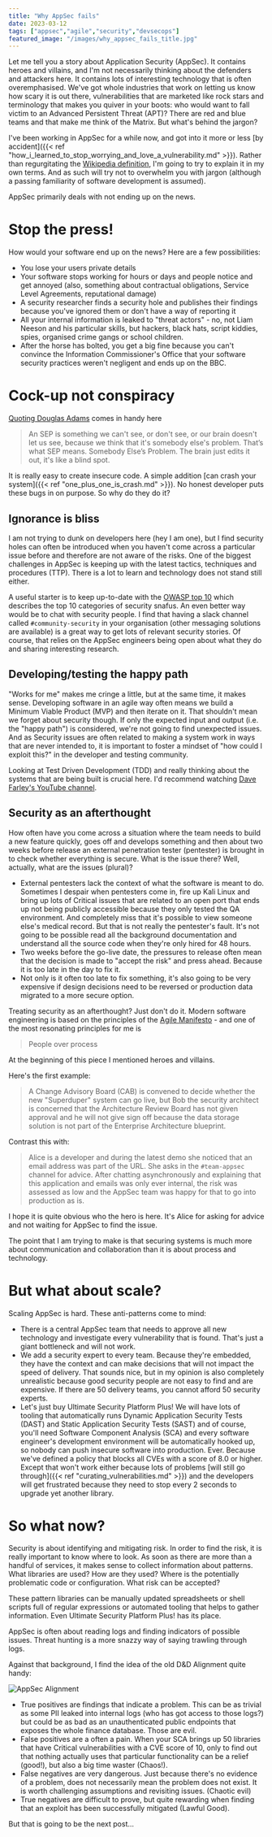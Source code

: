 ```yaml
---
title: "Why AppSec fails"
date: 2023-03-12
tags: ["appsec","agile","security","devsecops"]
featured_image: "/images/why_appsec_fails_title.jpg"
---
```


Let me tell you a story about Application Security (AppSec). It contains heroes and villains, and I'm not necessarily 
thinking about the defenders and attackers here. It contains lots of interesting technology that is often overemphasised. 
We've got whole industries that work on letting us know how scary it is out there, vulnerabilities that are marketed like 
rock stars and terminology that makes you quiver in your boots: who would want to fall victim to an Advanced Persistent Threat 
(APT)? There are red and blue teams and that make me think of the Matrix. But what's behind the jargon?

I've been working in AppSec for a while now, and got into it more or less [by accident]({{< ref "how_i_learned_to_stop_worrying_and_love_a_vulnerability.md" >}}). 
Rather than regurgitating the [Wikipedia definition](https://en.wikipedia.org/wiki/Application_security), I'm going to 
try to explain it in my own terms. And as such will try not to overwhelm you with jargon (although a passing familiarity
of software development is assumed). 

AppSec primarily deals with not ending up on the news.

# Stop the press!

How would your software end up on the news? Here are a few possibilities:
 
- You lose your users private details
- Your software stops working for hours or days and people notice and get annoyed (also, something about contractual
  obligations, Service Level Agreements, reputational damage)
- A security researcher finds a security hole and publishes their findings because you've ignored them or don't have
  a way of reporting it
- All your internal information is leaked to "threat actors" - no, not Liam Neeson and his particular skills, but 
  hackers, black hats, script kiddies, spies, organised crime gangs or school children. 
- After the horse has bolted, you get a big fine because you can't convince the Information Commissioner's Office 
  that your software security practices weren't negligent and ends up on the BBC.

# Cock-up not conspiracy

[Quoting Douglas Adams](https://en.wikipedia.org/wiki/Somebody_else%27s_problem) comes in handy here

> An SEP is something we can't see, or don't see, or our brain doesn't let us see, because we think that it's somebody 
> else's problem. That’s what SEP means. Somebody Else’s Problem. The brain just edits it out, it's like a blind spot.

It is really easy to create insecure code. A simple addition [can crash your system]({{< ref "one_plus_one_is_crash.md" >}}).
No honest developer puts these bugs in on purpose. So why do they do it?

## Ignorance is bliss

I am not trying to dunk on developers here (hey I am one), but I find security holes can often be introduced when you haven't come
across a particular issue before and therefore are not aware of the risks. One of the biggest challenges in AppSec is 
keeping up with the latest tactics, techniques and procedures (TTP).  There is a lot to learn and technology does not
stand still either. 

A useful starter is to keep up-to-date with the [OWASP top 10](https://owasp.org/www-project-top-ten/)
which describes the top 10 categories of security snafus. An even better way would be to chat with security people.
I find that having a slack channel called `#community-security` in your organisation (other messaging solutions are available)
is a great way to get lots of relevant security stories. Of course, that relies on the AppSec engineers being open 
about what they do and sharing interesting research.

## Developing/testing the happy path

"Works for me" makes me cringe a little, but at the same time, it makes sense. Developing software in an 
agile way often means we build a Minimum Viable Product (MVP) and then iterate on it. That shouldn't mean we forget 
about security though. If only the expected input and output (i.e. the "happy path") is considered, we're not going to 
find unexpected issues. And as Security issues are often related to making a system work in ways that are never intended 
to, it is important to foster a mindset of "how could I exploit this?" in the developer and testing community.

Looking at Test Driven Development (TDD) and really thinking about the systems that are being built is crucial
here. I'd recommend watching [Dave Farley's YouTube channel](https://www.youtube.com/c/ContinuousDelivery).

## Security as an afterthought

How often have you come across a situation where the team needs to build a new feature quickly, goes off and develops
something and then about two weeks before release an external penetration tester (pentester) is brought in to
check whether everything is secure. What is the issue there? Well, actually, what are the issues (plural)?

- External pentesters lack the context of what the software is meant to do. Sometimes I despair when pentesters come
  in, fire up Kali Linux and bring up lots of Critical issues that are related to an open port that ends up not being
  publicly accessible because they only tested the QA environment. And completely miss that it's possible to view 
  someone else's medical record. But that is not really the pentester's fault. It's not going to be possible read all the
  background documentation and understand all the source code when they're only hired for 48 hours.
- Two weeks before the go-live date, the pressures to release often mean that the decision is made to "accept the risk"
  and press ahead. Because it is too late in the day to fix it.
- Not only is it often too late to fix something, it's also going to be very expensive if design decisions need to 
  be reversed or production data migrated to a more secure option.

Treating security as an afterthought? Just don't do it. Modern software engineering is based on the principles
of the [Agile Manifesto](https://agilemanifesto.org) - and one of the most resonating principles for me is

> People over process

At the beginning of this piece I mentioned heroes and villains. 

Here's the first example:

> A Change Advisory Board (CAB) is convened to decide whether the new "Superduper" system can go live, but Bob the
> security architect is concerned that the Architecture Review Board has not given approval and he will not give sign off
> because the data storage solution is not part of the Enterprise Architecture blueprint.

Contrast this with:

> Alice is a developer and during the latest demo she noticed that an email address was part of the URL. She asks
> in the `#team-appsec` channel for advice. After chatting asynchronously and explaining that this application and emails was 
> only ever internal, the risk was assessed as low and the AppSec team was happy for that to go into production as is.

I hope it is quite obvious who the hero is here. It's Alice for asking for advice and not waiting for AppSec to find
the issue.

The point that I am trying to make is that securing systems is much more about communication and collaboration than 
it is about process and technology.

# But what about scale?

Scaling AppSec is hard. These anti-patterns come to mind:

- There is a central AppSec team that needs to approve all new technology and investigate every vulnerability that
  is found. That's just a giant bottleneck and will not work. 
- We add a security expert to every team. Because they're embedded, they have the context and can make decisions
  that will not impact the speed of delivery. That sounds nice, but in my opinion is also completely unrealistic because
  good security people are not easy to find and are expensive. If there are 50 delivery teams, you cannot afford 
  50 security experts.
- Let's just buy Ultimate Security Platform Plus! We will have lots of tooling that automatically runs Dynamic
  Application Security Tests (DAST) and Static Application Security Tests (SAST) and of course, you'll need
  Software Component Analysis (SCA) and every software engineer's development environment will be automatically hooked
  up, so nobody can push insecure software into production. Ever. Because we've defined a policy that blocks
  all CVEs with a score of 8.0 or higher.  Except that won't work either because lots of problems 
  [will still go through]({{< ref "curating_vulnerabilities.md" >}}) and the developers will get frustrated because
  they need to stop every 2 seconds to upgrade yet another library.

# So what now?

Security is about identifying and mitigating risk. In order to find the risk, it is really important to know where 
to look. As soon as there are more than a handful of services, it makes sense to collect information about patterns.
What libraries are used? How are they used? Where is the potentially problematic code or configuration. What risk can
be accepted?

These pattern libraries can be manually updated spreadsheets or shell scripts full of regular expressions or
automated tooling that helps to gather information. Even Ultimate Security Platform Plus! has its place.

AppSec is often about reading logs and finding indicators of possible issues. Threat hunting is a more snazzy way of 
saying trawling through logs. 

Against that background, I find the idea of the old D&D Alignment quite handy:

![AppSec Alignment](/images/why_appsec_fails_alignment.png)

- True positives are findings that indicate a problem. This can be as trivial as some PII leaked into internal
  logs (who has got access to those logs?) but could be as bad as an unauthenticated public endpoints that exposes
  the whole finance database.  Those are evil.
- False positives are a often a pain. When your SCA brings up 50 libraries that have Critical vulnerabilities with a
  CVE score of 10, only to find out that nothing actually uses that particular functionality can be a relief (good!), but also
  a big time waster (Chaos!).
- False negatives are very dangerous. Just because there's no evidence of a problem, does not necessarily mean
  the problem does not exist. It is worth challenging assumptions and revisiting issues. (Chaotic evil)
- True negatives are difficult to prove, but quite rewarding when finding that an exploit has been successfully mitigated
  (Lawful Good).

But that is going to be the next post...
